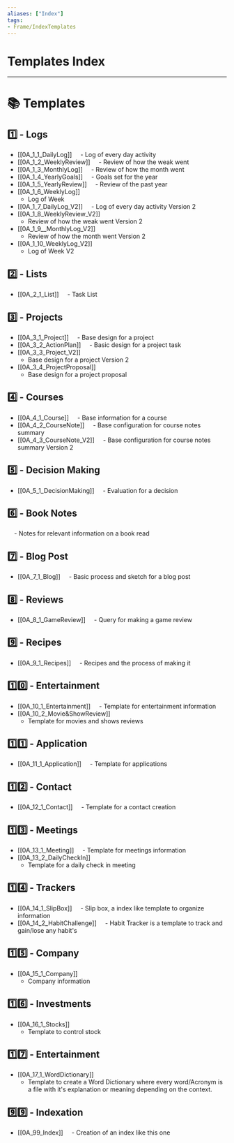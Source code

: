```yaml
---
aliases: ["Index"]
tags:
- Frame/IndexTemplates
---
```

# Templates Index
---
# 📚 Templates

## 1️⃣ - Logs
- [[0A_1_1_DailyLog]]
    - Log of every day activity
- [[0A_1_2_WeeklyReview]]
    - Review of how the weak went
- [[0A_1_3_MonthlyLog]]
    - Review of how the month went
- [[0A_1_4_YearlyGoals]]
    - Goals set for the year
- [[0A_1_5_YearlyReview]]
    - Review of the past year
- [[0A_1_6_WeeklyLog]]
	- Log of Week 
- [[0A_1_7_DailyLog_V2]]
    - Log of every day activity Version 2
- [[0A_1_8_WeeklyReview_V2]]
	- Review of how the weak went Version 2
- [[0A_1_9__MonthlyLog_V2]]
	-  Review of how the month went Version 2
- [[0A_1_10_WeeklyLog_V2]]
	- Log of Week V2
## 2️⃣ - Lists
- [[0A_2_1_List]]
    - Task List
## 3️⃣ - Projects
- [[0A_3_1_Project]]
    - Base design for a project
- [[0A_3_2_ActionPlan]]
    - Basic design for a project task
- [[0A_3_3_Project_V2]]
	- Base design for a project Version 2
- [[0A_3_4_ProjectProposal]]
	- Base design for a project proposal
## 4️⃣ - Courses
- [[0A_4_1_Course]]
    - Base information for a course
- [[0A_4_2_CourseNote]]
    - Base configuration for course notes summary
- [[0A_4_3_CourseNote_V2]]
    - Base configuration for course notes summary Version 2
## 5️⃣ - Decision Making
- [[0A_5_1_DecisionMaking]]
    - Evaluation for a decision
## 6️⃣ - Book Notes
    - Notes for relevant information on a book read
## 7️⃣ - Blog Post
- [[0A_7_1_Blog]]
    - Basic process and sketch for a blog post
## 8️⃣ - Reviews
- [[0A_8_1_GameReview]]
    - Query for making a game review
## 9️⃣ - Recipes
- [[0A_9_1_Recipes]]
    - Recipes and the process of making it
## 1️⃣0️⃣ - Entertainment
- [[0A_10_1_Entertainment]]
    - Template for entertainment information
- [[0A_10_2_Movie&ShowReview]]
	- Template for movies and shows reviews 
## 1️⃣1️⃣ - Application
- [[0A_11_1_Application]]
    - Template for applications
## 1️⃣2️⃣ - Contact
- [[0A_12_1_Contact]]
    - Template for a contact creation
## 1️⃣3️⃣ - Meetings
- [[0A_13_1_Meeting]]
    - Template for meetings information
- [[0A_13_2_DailyCheckIn]]
	- Template for a daily check in meeting
## 1️⃣4️⃣ - Trackers
- [[0A_14_1_SlipBox]]
    - Slip box, a index like template to organize information
- [[0A_14_2_HabitChallenge]]
    - Habit Tracker is a template to track and gain/lose any habit's
## 1️⃣5️⃣ - Company 
- [[0A_15_1_Company]]
	- Company information
## 1️⃣6️⃣ - Investments
- [[0A_16_1_Stocks]]
	- Template to control stock 
## 1️⃣7️⃣ - Entertainment
- [[0A_17_1_WordDictionary]]
	- Template to create a Word Dictionary where every word/Acronym is a file with it's explanation or meaning depending on the context. 
## 9️⃣9️⃣ - Indexation
- [[0A_99_Index]]
    - Creation of an index like this one